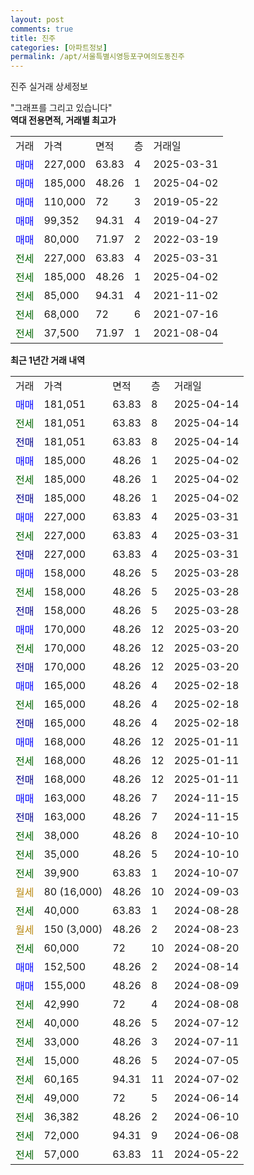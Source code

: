 ```yaml
---
layout: post
comments: true
title: 진주
categories: [아파트정보]
permalink: /apt/서울특별시영등포구여의도동진주
---
```


진주 실거래 상세정보

<script type="text/javascript">
  google.charts.load('current', {'packages':['line', 'corechart']});
  google.charts.setOnLoadCallback(drawChart);

  function drawChart() {
    var data = new google.visualization.DataTable();
    data.addColumn('date', '거래일');
    data.addColumn('number', "매매");
    data.addColumn('number', "전세");
    data.addColumn('number', "전매");

    data.addRows([[new Date(Date.parse("2025-04-14")), 181051, null, null], [new Date(Date.parse("2025-04-14")), null, 181051, null], [new Date(Date.parse("2025-04-14")), null, null, 181051], [new Date(Date.parse("2025-04-02")), 185000, null, null], [new Date(Date.parse("2025-04-02")), null, 185000, null], [new Date(Date.parse("2025-04-02")), null, null, 185000], [new Date(Date.parse("2025-03-31")), 227000, null, null], [new Date(Date.parse("2025-03-31")), null, 227000, null], [new Date(Date.parse("2025-03-31")), null, null, 227000], [new Date(Date.parse("2025-03-28")), 158000, null, null], [new Date(Date.parse("2025-03-28")), null, 158000, null], [new Date(Date.parse("2025-03-28")), null, null, 158000], [new Date(Date.parse("2025-03-20")), 170000, null, null], [new Date(Date.parse("2025-03-20")), null, 170000, null], [new Date(Date.parse("2025-03-20")), null, null, 170000], [new Date(Date.parse("2025-02-18")), 165000, null, null], [new Date(Date.parse("2025-02-18")), null, 165000, null], [new Date(Date.parse("2025-02-18")), null, null, 165000], [new Date(Date.parse("2025-01-11")), 168000, null, null], [new Date(Date.parse("2025-01-11")), null, 168000, null], [new Date(Date.parse("2025-01-11")), null, null, 168000], [new Date(Date.parse("2024-11-15")), 163000, null, null], [new Date(Date.parse("2024-11-15")), null, null, 163000], [new Date(Date.parse("2024-10-10")), null, 38000, null], [new Date(Date.parse("2024-10-10")), null, 35000, null], [new Date(Date.parse("2024-10-07")), null, 39900, null], [new Date(Date.parse("2024-09-03")), null, null, null], [new Date(Date.parse("2024-08-28")), null, 40000, null], [new Date(Date.parse("2024-08-23")), null, null, null], [new Date(Date.parse("2024-08-20")), null, 60000, null], [new Date(Date.parse("2024-08-14")), 152500, null, null], [new Date(Date.parse("2024-08-09")), 155000, null, null], [new Date(Date.parse("2024-08-08")), null, 42990, null], [new Date(Date.parse("2024-07-12")), null, 40000, null], [new Date(Date.parse("2024-07-11")), null, 33000, null], [new Date(Date.parse("2024-07-05")), null, 15000, null], [new Date(Date.parse("2024-07-02")), null, 60165, null], [new Date(Date.parse("2024-06-14")), null, 49000, null], [new Date(Date.parse("2024-06-10")), null, 36382, null], [new Date(Date.parse("2024-06-08")), null, 72000, null], [new Date(Date.parse("2024-05-22")), null, 57000, null]]);

    var options = {
      hAxis: {
        format: 'yyyy/MM/dd'
      },    
      lineWidth: 0,
      pointsVisible: true,    
      title: '최근 1년간 유형별 실거래가 분포',
      legend: { position: 'bottom' }
    };

    var formatter = new google.visualization.NumberFormat({pattern:'###,###'} );
    formatter.format(data, 1);
    formatter.format(data, 2);
    
    setTimeout(function() {
        var chart = new google.visualization.LineChart(document.getElementById('columnchart_material'));
        chart.draw(data, (options));
        document.getElementById('loading').style.display = 'none';
    }, 200);
  }
</script>


<div id="loading" style="z-index:20; display: block; margin-left: 0px">"그래프를 그리고 있습니다"</div>
<div id="columnchart_material" style="width: 95%; margin-left: 0px; display: block"></div>
<!-- contents start -->
<b>역대 전용면적, 거래별 최고가</b>
<table class="sortable">
    <tr>
      <td>거래</td>
      <td>가격</td>
      <td>면적</td>
      <td>층</td>
      <td>거래일</td>
    </tr>
        <tr>
          <td><a style="color: blue">매매</a></td>
          <td>227,000</td>
          <td>63.83</td>
          <td>4</td>
          <td>2025-03-31</td>
        </tr>            <tr>
          <td><a style="color: blue">매매</a></td>
          <td>185,000</td>
          <td>48.26</td>
          <td>1</td>
          <td>2025-04-02</td>
        </tr>            <tr>
          <td><a style="color: blue">매매</a></td>
          <td>110,000</td>
          <td>72</td>
          <td>3</td>
          <td>2019-05-22</td>
        </tr>            <tr>
          <td><a style="color: blue">매매</a></td>
          <td>99,352</td>
          <td>94.31</td>
          <td>4</td>
          <td>2019-04-27</td>
        </tr>            <tr>
          <td><a style="color: blue">매매</a></td>
          <td>80,000</td>
          <td>71.97</td>
          <td>2</td>
          <td>2022-03-19</td>
        </tr>        
        <tr>
              <td><a style="color: darkgreen">전세</a></td>
              <td>227,000</td>
              <td>63.83</td>
              <td>4</td>
              <td>2025-03-31</td>
            </tr>            <tr>
              <td><a style="color: darkgreen">전세</a></td>
              <td>185,000</td>
              <td>48.26</td>
              <td>1</td>
              <td>2025-04-02</td>
            </tr>            <tr>
              <td><a style="color: darkgreen">전세</a></td>
              <td>85,000</td>
              <td>94.31</td>
              <td>4</td>
              <td>2021-11-02</td>
            </tr>            <tr>
              <td><a style="color: darkgreen">전세</a></td>
              <td>68,000</td>
              <td>72</td>
              <td>6</td>
              <td>2021-07-16</td>
            </tr>            <tr>
              <td><a style="color: darkgreen">전세</a></td>
              <td>37,500</td>
              <td>71.97</td>
              <td>1</td>
              <td>2021-08-04</td>
            </tr>        
    
</table>

<b>최근 1년간 거래 내역</b>

<table class="sortable">
    <tr>
      <td>거래</td>
      <td>가격</td>
      <td>면적</td>
      <td>층</td>
      <td>거래일</td>
    </tr>
    <tr>
      <td><a style="color: blue">매매</a></td>
      <td>181,051</td>
      <td>63.83</td>
      <td>8</td>
      <td>2025-04-14</td>
    </tr>          <tr>
      <td><a style="color: darkgreen">전세</a></td>
      <td>181,051</td>
      <td>63.83</td>
      <td>8</td>
      <td>2025-04-14</td>
    </tr>          <tr>
      <td><a style="color: darkblue">전매</a></td>
      <td>181,051</td>
      <td>63.83</td>
      <td>8</td>
      <td>2025-04-14</td>
    </tr>          <tr>
      <td><a style="color: blue">매매</a></td>
      <td>185,000</td>
      <td>48.26</td>
      <td>1</td>
      <td>2025-04-02</td>
    </tr>          <tr>
      <td><a style="color: darkgreen">전세</a></td>
      <td>185,000</td>
      <td>48.26</td>
      <td>1</td>
      <td>2025-04-02</td>
    </tr>          <tr>
      <td><a style="color: darkblue">전매</a></td>
      <td>185,000</td>
      <td>48.26</td>
      <td>1</td>
      <td>2025-04-02</td>
    </tr>          <tr>
      <td><a style="color: blue">매매</a></td>
      <td>227,000</td>
      <td>63.83</td>
      <td>4</td>
      <td>2025-03-31</td>
    </tr>          <tr>
      <td><a style="color: darkgreen">전세</a></td>
      <td>227,000</td>
      <td>63.83</td>
      <td>4</td>
      <td>2025-03-31</td>
    </tr>          <tr>
      <td><a style="color: darkblue">전매</a></td>
      <td>227,000</td>
      <td>63.83</td>
      <td>4</td>
      <td>2025-03-31</td>
    </tr>          <tr>
      <td><a style="color: blue">매매</a></td>
      <td>158,000</td>
      <td>48.26</td>
      <td>5</td>
      <td>2025-03-28</td>
    </tr>          <tr>
      <td><a style="color: darkgreen">전세</a></td>
      <td>158,000</td>
      <td>48.26</td>
      <td>5</td>
      <td>2025-03-28</td>
    </tr>          <tr>
      <td><a style="color: darkblue">전매</a></td>
      <td>158,000</td>
      <td>48.26</td>
      <td>5</td>
      <td>2025-03-28</td>
    </tr>          <tr>
      <td><a style="color: blue">매매</a></td>
      <td>170,000</td>
      <td>48.26</td>
      <td>12</td>
      <td>2025-03-20</td>
    </tr>          <tr>
      <td><a style="color: darkgreen">전세</a></td>
      <td>170,000</td>
      <td>48.26</td>
      <td>12</td>
      <td>2025-03-20</td>
    </tr>          <tr>
      <td><a style="color: darkblue">전매</a></td>
      <td>170,000</td>
      <td>48.26</td>
      <td>12</td>
      <td>2025-03-20</td>
    </tr>          <tr>
      <td><a style="color: blue">매매</a></td>
      <td>165,000</td>
      <td>48.26</td>
      <td>4</td>
      <td>2025-02-18</td>
    </tr>          <tr>
      <td><a style="color: darkgreen">전세</a></td>
      <td>165,000</td>
      <td>48.26</td>
      <td>4</td>
      <td>2025-02-18</td>
    </tr>          <tr>
      <td><a style="color: darkblue">전매</a></td>
      <td>165,000</td>
      <td>48.26</td>
      <td>4</td>
      <td>2025-02-18</td>
    </tr>          <tr>
      <td><a style="color: blue">매매</a></td>
      <td>168,000</td>
      <td>48.26</td>
      <td>12</td>
      <td>2025-01-11</td>
    </tr>          <tr>
      <td><a style="color: darkgreen">전세</a></td>
      <td>168,000</td>
      <td>48.26</td>
      <td>12</td>
      <td>2025-01-11</td>
    </tr>          <tr>
      <td><a style="color: darkblue">전매</a></td>
      <td>168,000</td>
      <td>48.26</td>
      <td>12</td>
      <td>2025-01-11</td>
    </tr>          <tr>
      <td><a style="color: blue">매매</a></td>
      <td>163,000</td>
      <td>48.26</td>
      <td>7</td>
      <td>2024-11-15</td>
    </tr>          <tr>
      <td><a style="color: darkblue">전매</a></td>
      <td>163,000</td>
      <td>48.26</td>
      <td>7</td>
      <td>2024-11-15</td>
    </tr>          <tr>
      <td><a style="color: darkgreen">전세</a></td>
      <td>38,000</td>
      <td>48.26</td>
      <td>8</td>
      <td>2024-10-10</td>
    </tr>          <tr>
      <td><a style="color: darkgreen">전세</a></td>
      <td>35,000</td>
      <td>48.26</td>
      <td>5</td>
      <td>2024-10-10</td>
    </tr>          <tr>
      <td><a style="color: darkgreen">전세</a></td>
      <td>39,900</td>
      <td>63.83</td>
      <td>1</td>
      <td>2024-10-07</td>
    </tr>          <tr>
      <td><a style="color: darkgoldenrod">월세</a></td>
      <td>80 (16,000)</td>
      <td>48.26</td>
      <td>10</td>
      <td>2024-09-03</td>
    </tr>          <tr>
      <td><a style="color: darkgreen">전세</a></td>
      <td>40,000</td>
      <td>63.83</td>
      <td>1</td>
      <td>2024-08-28</td>
    </tr>          <tr>
      <td><a style="color: darkgoldenrod">월세</a></td>
      <td>150 (3,000)</td>
      <td>48.26</td>
      <td>2</td>
      <td>2024-08-23</td>
    </tr>          <tr>
      <td><a style="color: darkgreen">전세</a></td>
      <td>60,000</td>
      <td>72</td>
      <td>10</td>
      <td>2024-08-20</td>
    </tr>          <tr>
      <td><a style="color: blue">매매</a></td>
      <td>152,500</td>
      <td>48.26</td>
      <td>2</td>
      <td>2024-08-14</td>
    </tr>          <tr>
      <td><a style="color: blue">매매</a></td>
      <td>155,000</td>
      <td>48.26</td>
      <td>8</td>
      <td>2024-08-09</td>
    </tr>          <tr>
      <td><a style="color: darkgreen">전세</a></td>
      <td>42,990</td>
      <td>72</td>
      <td>4</td>
      <td>2024-08-08</td>
    </tr>          <tr>
      <td><a style="color: darkgreen">전세</a></td>
      <td>40,000</td>
      <td>48.26</td>
      <td>5</td>
      <td>2024-07-12</td>
    </tr>          <tr>
      <td><a style="color: darkgreen">전세</a></td>
      <td>33,000</td>
      <td>48.26</td>
      <td>3</td>
      <td>2024-07-11</td>
    </tr>          <tr>
      <td><a style="color: darkgreen">전세</a></td>
      <td>15,000</td>
      <td>48.26</td>
      <td>5</td>
      <td>2024-07-05</td>
    </tr>          <tr>
      <td><a style="color: darkgreen">전세</a></td>
      <td>60,165</td>
      <td>94.31</td>
      <td>11</td>
      <td>2024-07-02</td>
    </tr>          <tr>
      <td><a style="color: darkgreen">전세</a></td>
      <td>49,000</td>
      <td>72</td>
      <td>5</td>
      <td>2024-06-14</td>
    </tr>          <tr>
      <td><a style="color: darkgreen">전세</a></td>
      <td>36,382</td>
      <td>48.26</td>
      <td>2</td>
      <td>2024-06-10</td>
    </tr>          <tr>
      <td><a style="color: darkgreen">전세</a></td>
      <td>72,000</td>
      <td>94.31</td>
      <td>9</td>
      <td>2024-06-08</td>
    </tr>          <tr>
      <td><a style="color: darkgreen">전세</a></td>
      <td>57,000</td>
      <td>63.83</td>
      <td>11</td>
      <td>2024-05-22</td>
    </tr>      </table>
<!-- contents end -->    

